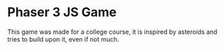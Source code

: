 # Phaser 3 JS Game
This game was made for a college course, it is inspired by asteroids and tries to build upon it, even if not much.
